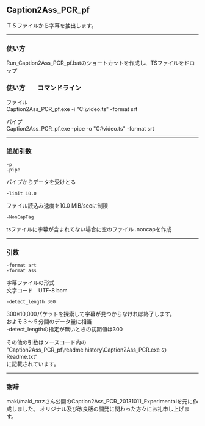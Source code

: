 ﻿
## Caption2Ass_PCR_pf

ＴＳファイルから字幕を抽出します。


------------------------------------------------------------------
### 使い方

Run_Caption2Ass_PCR_pf.batのショートカットを作成し、TSファイルをドロップ


### 使い方　　コマンドライン

ファイル  
Caption2Ass_PCR_pf.exe  -i "C:\video.ts"  -format srt  

パイプ  
Caption2Ass_PCR_pf.exe  -pipe  -o "C:\video.ts"  -format srt  



------------------------------------------------------------------
### 追加引数

    -p
    -pipe
パイプからデータを受けとる


    -limit 10.0
ファイル読込み速度を10.0 MiB/secに制限


    -NonCapTag
tsファイルに字幕が含まれてない場合に空のファイル .noncapを作成



------------------------------------------------------------------
### 引数

    -format srt
    -format ass
字幕ファイルの形式  
文字コード　UTF-8 bom  


    -detect_length 300
300×10,000パケットを探索して字幕が見つからなければ終了します。  
およそ３～５分間のデータ量に相当  
-detect_lengthの指定が無いときの初期値は300  


その他の引数はソースコード内の   
"Caption2Ass_PCR_pf\readme history\Caption2Ass_PCR.exe の Readme.txt"  
に記載されています。



------------------------------------------------------------------
### 謝辞
maki/maki_rxrzさん公開のCaption2Ass_PCR_20131011_Experimentalを元に作成しました。
オリジナル及び改良版の開発に関わった方々にお礼申し上げます。


